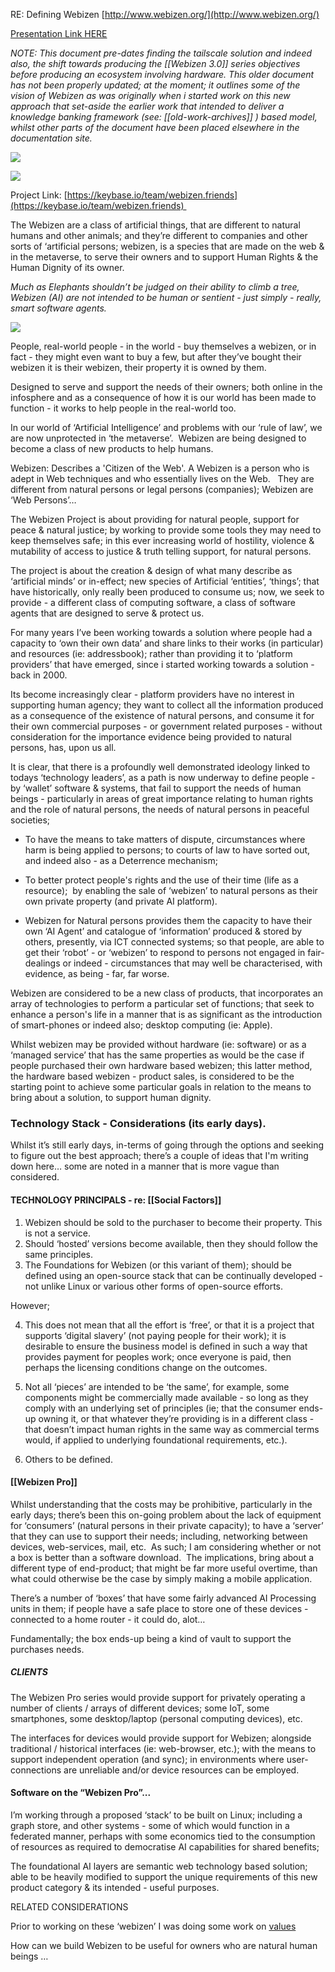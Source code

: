
RE: Defining Webizen [http://www.webizen.org/](http://www.webizen.org/)

[Presentation Link HERE](https://docs.google.com/presentation/d/1Soo3Rmk0jzEVgj4dl8F9P7RaHEC-cy8auk8N0QSC9fs/edit?usp=sharing)

*NOTE: This document pre-dates finding the tailscale solution and indeed also, the shift towards producing the [[Webizen 3.0]] series objectives before producing an ecosystem involving hardware.  This older document has not been properly updated; at the moment; it outlines some of the vision of Webizen as was originally when i started work on this new approach that set-aside the earlier work that intended to deliver a knowledge banking framework (see: [[old-work-archives]] ) based model, whilst other parts of the document have been placed elsewhere in the documentation site.*

![](https://lh3.googleusercontent.com/CW51XI7LTUbxco6KNuWNfbjjkpHCarCE7B8qTqDa7mJ7sfC5EFutVrQEZVxIa3ZqyKNHKhcHiV3EqOTG7K60xv1xFxeRXLIl4Ko3Guj2AYuYPAuELKjecOmyS656Kfj_e3iPFuem-Zyzj3mkC8WFPoRUJOK2IlbL25bWmI5LuvZREsK5Y9VuCN3Bt2HZ)


![](https://lh5.googleusercontent.com/bydAN7N36PCl1cWBphkdlKxJD07sreAnuqxPVXBUwUvoP7VeJZUZ0Uusqs7PDdivztr5v0LHwYjnkVb3OK18A3zUroK7ua_WuB15zMdjhkPdYrIUeUUQ9iuobafDd5GC4E9TMlYcHvw5uuvVKK3gmxV1lg_oF6dn9aD1LA-UMgNoxkYhFYkOLqFnm07j)

Project Link: [https://keybase.io/team/webizen.friends](https://keybase.io/team/webizen.friends) 

The Webizen are a class of artificial things, that are different to natural humans and other animals; and they’re different to companies and other sorts of ‘artificial persons; webizen, is a species that are made on the web & in the metaverse, to serve their owners and to support Human Rights & the Human Dignity of its owner. 

*Much as Elephants shouldn’t be judged on their ability to climb a tree, Webizen (AI) are not intended to be human or sentient - just simply - really, smart software agents.*

  
![](https://lh3.googleusercontent.com/qJ_V0Gb9tEX3uq12suRKWAPDx-xk7d4lCglN_bs9b7h3u-mO8xQPJ-AR3ru7izkBE3ofGHs8HPlxdzNZvP1ZlcKGfMVIssRxxFDzh4AmxnepECGzfBOXNNzbpAjdWTPM8jflVUwp1KQVDr9CpawOePzmmnASVMnbWys3z8MtSM7s5pEHbspOC_Dg4rTT)

People, real-world people - in the world - buy themselves a webizen, or in fact - they might even want to buy a few, but after they’ve bought their webizen it is their webizen, their property it is owned by them. 

Designed to serve and support the needs of their owners; both online in the infosphere and as a consequence of how it is our world has been made to function - it works to help people in the real-world too. 

In our world of ‘Artificial Intelligence’ and problems with our ‘rule of law’, we are now unprotected in ‘the metaverse’.  Webizen are being designed to become a class of new products to help humans.

Webizen: Describes a 'Citizen of the Web'. A Webizen is a person who is adept in Web techniques and who essentially lives on the Web.   They are different from natural persons or legal persons (companies); Webizen are ‘Web Persons’…

The Webizen Project is about providing for natural people, support for peace & natural justice; by working to provide some tools they may need to keep themselves safe; in this ever increasing world of hostility, violence & mutability of access to justice & truth telling support, for natural persons.

The project is about the creation & design of what many describe as ‘artificial minds’ or in-effect; new species of Artificial ‘entities’, ‘things’; that have historically, only really been produced to consume us; now, we seek to provide - a different class of computing software, a class of software agents that are designed to serve & protect us.

For many years I’ve been working towards a solution where people had a capacity to ‘own their own data’ and share links to their works (in particular) and resources (ie: addressbook); rather than providing it to ‘platform providers’ that have emerged, since i started working towards a solution - back in 2000.  

Its become increasingly clear - platform providers have no interest in supporting human agency; they want to collect all the information produced as a consequence of the existence of natural persons, and consume it for their own commercial purposes - or government related purposes - without consideration for the importance evidence being provided to natural persons, has, upon us all.  

It is clear, that there is a profoundly well demonstrated ideology linked to todays ‘technology leaders’, as a path is now underway to define people - by ‘wallet’ software & systems, that fail to support the needs of human beings - particularly in areas of great importance relating to human rights and the role of natural persons, the needs of natural persons in peaceful societies;  
  
-   To have the means to take matters of dispute, circumstances where harm is being applied to persons; to courts of law to have sorted out, and indeed also - as a Deterrence mechanism;  
      
-   To better protect people's rights and the use of their time (life as a resource);  by enabling the sale of ‘webizen’ to natural persons as their own private property (and private AI platform).  
      
-   Webizen for Natural persons provides them the capacity to have their own ‘AI Agent’ and catalogue of ‘information’ produced & stored by others, presently, via ICT connected systems; so that people, are able to get their ‘robot’ - or ‘webizen’ to respond to persons not engaged in fair-dealings or indeed - circumstances that may well be characterised, with evidence, as being - far, far worse. 

Webizen are considered to be a new class of products, that incorporates an array of technologies to perform a particular set of functions; that seek to enhance a person's life in a manner that is as significant as the introduction of smart-phones or indeed also; desktop computing (ie: Apple).     

Whilst webizen may be provided without hardware (ie: software) or as a ‘managed service’ that has the same properties as would be the case if people purchased their own hardware based webizen; this latter method, the hardware based webizen - product sales, is considered to be the starting point to achieve some particular goals in relation to the means to bring about a solution, to support human dignity. 

### Technology Stack - Considerations (its early days).

Whilst it’s still early days, in-terms of going through the options and seeking to figure out the best approach; there’s a couple of ideas that I'm writing down here… some are noted in a manner that is more vague than considered.

#### TECHNOLOGY PRINCIPALS - re: [[Social Factors]]

1.  Webizen should be sold to the purchaser to become their property. This is not a service.
2.  Should ‘hosted’ versions become available, then they should follow the same principles.
3.  The Foundations for Webizen (or this variant of them); should be defined using an open-source stack that can be continually developed - not unlike Linux or various other forms of open-source efforts.   

However;

4.  This does not mean that all the effort is ‘free’, or that it is a project that supports ‘digital slavery’ (not paying people for their work); it is desirable to ensure the business model is defined in such a way that provides payment for peoples work; once everyone is paid, then perhaps the licensing conditions change on the outcomes.    
5.  Not all ‘pieces’ are intended to be ‘the same’, for example, some components might be commercially made available - so long as they comply with an underlying set of principles (ie; that the consumer ends-up owning it, or that whatever they’re providing is in a different class - that doesn’t impact human rights in the same way as commercial terms would, if applied to underlying foundational requirements, etc.).  

6.  Others to be defined.  

#### **[[Webizen Pro]]**

Whilst understanding that the costs may be prohibitive, particularly in the early days; there’s been this on-going problem about the lack of equipment for ‘consumers’ (natural persons in their private capacity); to have a ‘server’ that they can use to support their needs; including, networking between devices, web-services, mail, etc.  As such; I am considering whether or not a box is better than a software download.  The implications, bring about a different type of end-product; that might be far more useful overtime, than what could otherwise be the case by simply making a mobile application.

There’s a number of ‘boxes’ that have some fairly advanced AI Processing units in them; if people have a safe place to store one of these devices - connected to a home router - it could do, alot… 

Fundamentally; the box ends-up being a kind of vault to support the purchases needs.

##### CLIENTS

The Webizen Pro series would provide support for privately operating a number of clients / arrays of different devices; some IoT, some smartphones, some desktop/laptop (personal computing devices), etc. 

The interfaces for devices would provide support for Webizen; alongside traditional / historical interfaces (ie: web-browser, etc.); with the means to support independent operation (and sync); in environments where user-connections are unreliable and/or device resources can be employed. 

#### Software on the “Webizen Pro”...

I’m working through a proposed ‘stack’ to be built on Linux; including a graph store, and other systems - some of which would function in a federated manner, perhaps with some economics tied to the consumption of resources as required to democratise AI capabilities for shared benefits; 

The foundational AI layers are semantic web technology based solution; able to be heavily modified to support the unique requirements of this new product category & its intended - useful purposes.


RELATED CONSIDERATIONS

Prior to working on these ‘webizen’ I was doing some work on [values](https://docs.google.com/presentation/d/1enxxRUtJ2Khquyl-ey_6cTRj4nn26etC5XdAs20hZ-w/edit)

How can we build Webizen to be useful for owners who are natural human beings … 
